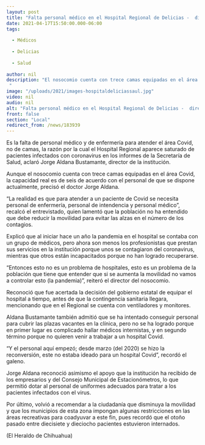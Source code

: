 ```yaml
---
layout: post
title: "Falta personal médico en el Hospital Regional de Delicias -  director"
date: 2021-04-17T15:50:00.000-06:00
tags:
  
  - Médicos
  
  - Delicias
  
  - Salud
  
author: nil
description: "El nosocomio cuenta con trece camas equipadas en el área Covid, pero la capacidad real es de seis de acuerdo con el personal de que se dispone actualmente "
image: "/uploads/2021/images-hospitaldeliciassaul.jpg"
video: nil
audio: nil
alt: "Falta personal médico en el Hospital Regional de Delicias -  director"
front: false
section: "Local"
redirect_from: /news/183939
---
```


Es la falta de personal médico y de enfermería para atender el área Covid, no de camas, la razón por la cual el Hospital Regional aparece saturado de pacientes infectados con coronavirus en los informes de la Secretaría de Salud, aclaró Jorge Aldana Bustamante, director de la institución.

Aunque el nosocomio cuenta con trece camas equipadas en el área Covid, la capacidad real es de seis de acuerdo con el personal de que se dispone actualmente, precisó el doctor Jorge Aldana.

“La realidad es que para atender a un paciente de Covid se necesita personal de enfermería, personal de intendencia y personal médico”, recalcó el entrevistado, quien lamentó que la población no ha entendido que debe reducir la movilidad para evitar las alzas en el número de los contagios.

Explicó que al iniciar hace un año la pandemia en el hospital se contaba con un grupo de médicos, pero ahora son menos los profesionistas que prestan sus servicios en la institución porque unos se contagiaron del coronavirus, mientras que otros están incapacitados porque no han logrado recuperarse.

“Entonces esto no es un problema de hospitales, esto es un problema de la población que tiene que entender que si se aumenta la movilidad no vamos a controlar esto (la pandemia)”, reiteró el director del nosocomio.

Reconoció que fue acertada la decisión del gobierno estatal de equipar el hospital a tiempo, antes de que la contingencia sanitaria llegara, mencionando que en el Regional se cuenta con ventiladores y monitores.

Aldana Bustamante también admitió que se ha intentado conseguir personal para cubrir las plazas vacantes en la clínica, pero no se ha logrado porque en primer lugar es complicado hallar médicos internistas, y en segundo término porque no quieren venir a trabajar a un hospital Covid.

“Y el personal aquí empezó; desde marzo (del 2020) se hizo la reconversión, este no estaba ideado para un hospital Covid”, recordó el galeno.

Jorge Aldana reconoció asimismo el apoyo que la institución ha recibido de los empresarios y del Consejo Municipal de Estacionómetros, lo que permitió dotar al personal de uniformes adecuados para tratar a los pacientes infectados con el virus.

Por último, volvió a recomendar a la ciudadanía que disminuya la movilidad y que los municipios de esta zona impongan algunas restricciones en las áreas recreativas para coadyuvar a este fin, pues recordó que el otoño pasado entre diecisiete y dieciocho pacientes estuvieron internados.

(El Heraldo de Chihuahua)